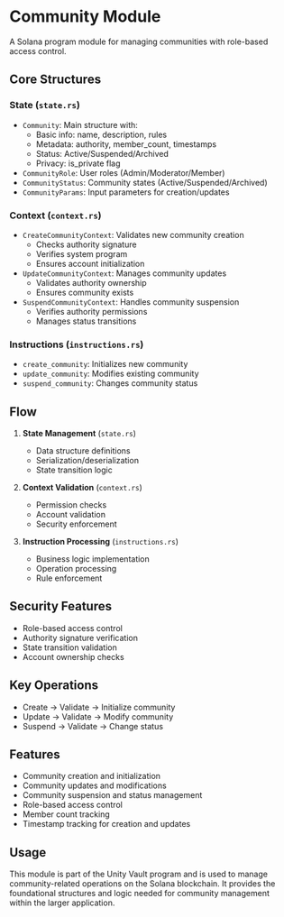 # Community Module

A Solana program module for managing communities with role-based access control.

## Core Structures

### State (`state.rs`)
- `Community`: Main structure with:
  - Basic info: name, description, rules
  - Metadata: authority, member_count, timestamps
  - Status: Active/Suspended/Archived
  - Privacy: is_private flag
- `CommunityRole`: User roles (Admin/Moderator/Member)
- `CommunityStatus`: Community states (Active/Suspended/Archived)
- `CommunityParams`: Input parameters for creation/updates

### Context (`context.rs`)
- `CreateCommunityContext`: Validates new community creation
  - Checks authority signature
  - Verifies system program
  - Ensures account initialization
- `UpdateCommunityContext`: Manages community updates
  - Validates authority ownership
  - Ensures community exists
- `SuspendCommunityContext`: Handles community suspension
  - Verifies authority permissions
  - Manages status transitions

### Instructions (`instructions.rs`)
- `create_community`: Initializes new community
- `update_community`: Modifies existing community
- `suspend_community`: Changes community status

## Flow
1. **State Management** (`state.rs`)
   - Data structure definitions
   - Serialization/deserialization
   - State transition logic

2. **Context Validation** (`context.rs`)
   - Permission checks
   - Account validation
   - Security enforcement

3. **Instruction Processing** (`instructions.rs`)
   - Business logic implementation
   - Operation processing
   - Rule enforcement

## Security Features
- Role-based access control
- Authority signature verification
- State transition validation
- Account ownership checks

## Key Operations
- Create → Validate → Initialize community
- Update → Validate → Modify community
- Suspend → Validate → Change status

## Features
- Community creation and initialization
- Community updates and modifications
- Community suspension and status management
- Role-based access control
- Member count tracking
- Timestamp tracking for creation and updates

## Usage
This module is part of the Unity Vault program and is used to manage community-related operations on the Solana blockchain. It provides the foundational structures and logic needed for community management within the larger application. 